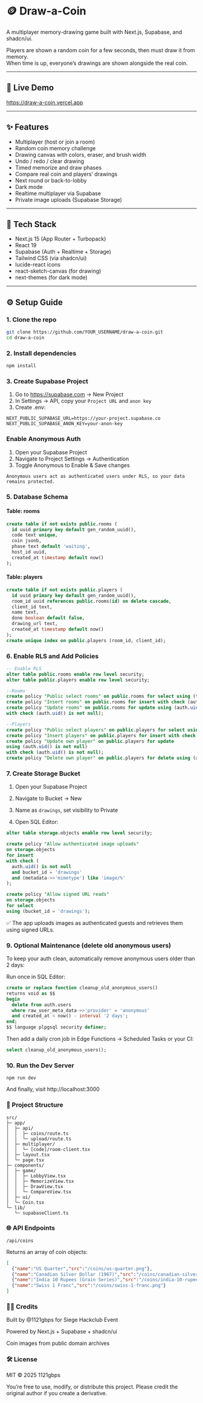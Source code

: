 # 🪙 Draw-a-Coin

A multiplayer memory-drawing game built with Next.js, Supabase, and shadcn/ui.

Players are shown a random coin for a few seconds, then must draw it from memory.  
When time is up, everyone’s drawings are shown alongside the real coin.

---

## 🚀 Live Demo
https://draw-a-coin.vercel.app

---

## ✨ Features
- Multiplayer (host or join a room)
- Random coin memory challenge
- Drawing canvas with colors, eraser, and brush width
- Undo / redo / clear drawing
- Timed memorize and draw phases
- Compare real coin and players’ drawings
- Next round or back-to-lobby
- Dark mode
- Realtime multiplayer via Supabase
- Private image uploads (Supabase Storage)

---

## 🧰 Tech Stack
- Next.js 15 (App Router + Turbopack)
- React 19
- Supabase (Auth + Realtime + Storage)
- Tailwind CSS (via shadcn/ui)
- lucide-react icons
- react-sketch-canvas (for drawing)
- next-themes (for dark mode)

---

## ⚙️ Setup Guide

### 1. Clone the repo
```bash
git clone https://github.com/YOUR_USERNAME/draw-a-coin.git
cd draw-a-coin
```
### 2️. Install dependencies
```bash
npm install
```

### 3. Create Supabase Project

1. Go to https://supabase.com
 → New Project
2. In Settings → API, copy your ``Project URL`` and ``anon key``
3. Create .env:
```env
NEXT_PUBLIC_SUPABASE_URL=https://your-project.supabase.co
NEXT_PUBLIC_SUPABASE_ANON_KEY=your-anon-key
```

### Enable Anonymous Auth
1. Open your Supabase Project
2. Navigate to Project Settings → Authentication
3. Toggle Anonymous to Enable & Save changes


```
Anonymous users act as authenticated users under RLS, so your data remains protected.
```

### 5. Database Schema
#### Table: rooms
```SQL
create table if not exists public.rooms (
  id uuid primary key default gen_random_uuid(),
  code text unique,
  coin jsonb,
  phase text default 'waiting',
  host_id uuid,
  created_at timestamp default now()
);
```

#### Table: players
```SQL
create table if not exists public.players (
  id uuid primary key default gen_random_uuid(),
  room_id uuid references public.rooms(id) on delete cascade,
  client_id text,
  name text,
  done boolean default false,
  drawing_url text,
  created_at timestamp default now()
);
create unique index on public.players (room_id, client_id);
```
### 6. Enable RLS and Add Policies
```SQL
-- Enable RLS
alter table public.rooms enable row level security;
alter table public.players enable row level security;

--Rooms
create policy "Public select rooms" on public.rooms for select using (true);
create policy "Insert rooms" on public.rooms for insert with check (auth.uid() is not null);
create policy "Update rooms" on public.rooms for update using (auth.uid() is not null)
with check (auth.uid() is not null);

--Players
create policy "Public select players" on public.players for select using (true);
create policy "Insert players" on public.players for insert with check (auth.uid() is not null);
create policy "Update own player" on public.players for update
using (auth.uid() is not null)
with check (auth.uid() is not null);
create policy "Delete own player" on public.players for delete using (auth.uid() is not null);
```

### 7. Create Storage Bucket

1. Open your Supabase Project
2. Navigate to Bucket → New
3. Name as ``drawings``, set visibility to Private


4. Open SQL Editor:
```SQL
alter table storage.objects enable row level security;

create policy "Allow authenticated image uploads"
on storage.objects
for insert
with check (
  auth.uid() is not null
  and bucket_id = 'drawings'
  and (metadata->>'mimetype') like 'image/%'
);

create policy "Allow signed URL reads"
on storage.objects
for select
using (bucket_id = 'drawings');

```

✅ The app uploads images as authenticated guests and retrieves them using signed URLs.


### 9️. Optional Maintenance (delete old anonymous users)

To keep your auth clean, automatically remove anonymous users older than 2 days:

Run once in SQL Editor:
```SQL
create or replace function cleanup_old_anonymous_users()
returns void as $$
begin
  delete from auth.users
  where raw_user_meta_data->>'provider' = 'anonymous'
  and created_at < now() - interval '2 days';
end;
$$ language plpgsql security definer;
```

Then add a daily cron job in Edge Functions → Scheduled Tasks or your CI:
```SQL
select cleanup_old_anonymous_users();
```

### 10. Run the Dev Server
```shell
npm run dev
```

And finally, visit http://localhost:3000

### 🧠 Project Structure
```
src/
├─ app/
│  ├─ api/
│  │  ├─ coins/route.ts
│  │  └─ upload/route.ts
│  ├─ multiplayer/
│  │  └─ [code]/room-client.tsx
│  ├─ layout.tsx
│  └─ page.tsx
├─ components/
│  ├─ game/
│  │  ├─ LobbyView.tsx
│  │  ├─ MemorizeView.tsx
│  │  ├─ DrawView.tsx
│  │  └─ CompareView.tsx
│  ├─ ui/
│  └─ Coin.tsx
└─ lib/
   └─ supabaseClient.ts
```

### 🌐 API Endpoints
``/api/coins``

Returns an array of coin objects:
```json
[
  {"name":"US Quarter","src":"/coins/us-quarter.png"},
  {"name":"Canadian Silver Dollar (1967)","src":"/coins/canadian-silver-dollar.png"},
  {"name":"India 10 Rupees (Grain Series)","src":"/coins/india-10-rupees-obverse.png"},
  {"name":"Swiss 1 Franc","src":"/coins/swiss-1-franc.png"}
]
```
### 🧑‍🎨 Credits

Built by @1121gbps for Siege Hackclub Event

Powered by Next.js + Supabase + shadcn/ui

Coin images from public domain archives

### 🛠️ License

MIT © 2025 1121gbps

You’re free to use, modify, or distribute this project.
Please credit the original author if you create a derivative.